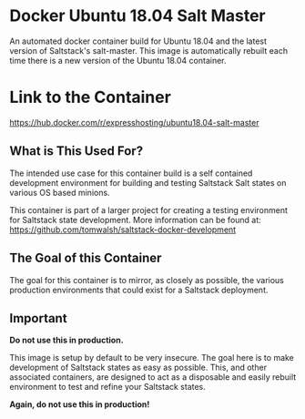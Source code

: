 # Docker Ubuntu 18.04 Salt Master
An automated docker container build for Ubuntu 18.04 and the latest version of Saltstack's salt-master. This image is automatically rebuilt each time there is a new version of the Ubuntu 18.04 container.

# Link to the Container
https://hub.docker.com/r/expresshosting/ubuntu18.04-salt-master

## What is This Used For?
The intended use case for this container build is a self contained development environment for building and testing Saltstack Salt states on various OS based minions.

This container is part of a larger project for creating a testing environment for Saltstack state development. More information can be found at: https://github.com/tomwalsh/saltstack-docker-development

## The Goal of this Container
The goal for this container is to mirror, as closely as possible, the various production environments that could exist for a Saltstack deployment.

## Important
**Do not use this in production.**

This image is setup by default to be very insecure. The goal here is to make development of Saltstack states as easy as possible. This, and other associated containers, are designed to act as a disposable and easily rebuilt environment to test and refine your Saltstack states.

**Again, do not use this in production!**